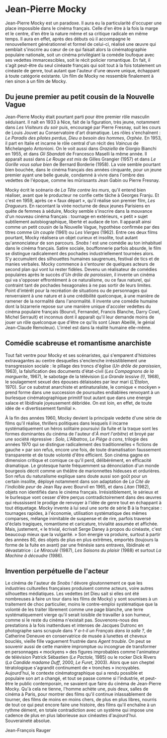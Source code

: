# Jean-Pierre Mocky

Jean-Pierre Mocky est un paradoxe. Il aura eu la particularité d'occuper une place impossible dans le cinéma français. Celle d'en être à la fois la marge et le centre, d'en être la nature même et sa critique radicale en même temps. Il aura en effet, après des débuts où il accompagne le renouvellement générationnel et formel de celui-ci, réalisé une œuvre qui semblait s'inscrire au cœur de ce qui faisait alors la cinématographie populaire nationale, soit un cinéma privilégiant la comédie loufoque avec ses vedettes immarcescibles, soit le récit policier romantique. En fait, il s'agit peut-être du seul cinéaste français qui soit tout à la fois totalement un cinéaste de genre, tout autant que l'auteur d'une œuvre unique, échappant à toute catégorie existante. Un film de Mocky ne ressemble finalement à rien sinon à un film de Mocky.

## Du jeune premier au petit cousin de la Nouvelle Vague

Jean-Pierre Mocky était pourtant parti pour être premier rôle masculin séduisant. Il naît en 1933 à Nice, fait de la figuration, très jeune, notamment dans _Les Visiteurs du soir_ puis, encouragé par Pierre Fresnay, suit les cours de Louis Jouvet au Conservatoire d'art dramatique. Les rôles s'enchaînent : _Le Paradis des pilotes perdus_, _Dieu a besoin des hommes_, _Orphée_. En 1953, il part en Italie et incarne le rôle central d'un récit des _Vaincus_ de Michelangelo Antonioni. On le voit aussi dans _Graziella_ de Giorgio Bianchi en 1955, et dans _Gli Sbandati_ de Francesco Maselli la même année. Il apparaît aussi dans _Le Rouge est mis_ de Gilles Grangier (1957) et dans _Le Gorille vous salue bien_ de Bernard Borderie (1958). La voie semble pourtant bien bouchée, dans le cinéma français des années cinquante, pour un jeune premier ayant une belle gueule, condamné à vivre dans l'ombre des vedettes de l'époque, comme les mûrissants Jean Gabin ou Pierre Fresnay.

Mocky écrit le scénario de _La Tête contre les murs_, qu'il entend bien réaliser, avant que le producteur ne confie cette tâche à Georges Franju. Et c'est en 1959, après ce « faux départ », qu'il réalise son premier film, _Les Dragueurs_. En racontant la virée nocturne de deux jeunes Parisiens en quête de femmes à séduire, Mocky semble s'inscrire dans la mouvance d'un nouveau cinéma français : tournage en extérieurs, « petit » sujet subtilement autobiographique, liberté et audace de ton. Il apparaît ainsi comme un petit cousin de la Nouvelle Vague, hypothèse confirmée par des titres comme _Un couple_ (1961) ou _Les Vierges_ (1962). Entre ces deux films pourtant, Mocky réalisera un objet curieux et insolite, tout autant qu'annonciateur de son parcours. _Snobs !_ est une comédie au ton inhabituel dans le cinéma français. Satire sociale, bouffonnerie parfois absurde, le film se distingue radicalement des pochades industriellement tournées alors. S'y accumulent des silhouettes humaines saugrenues, festival de tics et de manies verbales. Mocky commence à s'entourer de quelques acteurs de second plan qui vont lui rester fidèles. Devenu un réalisateur de comédies populaires après le succès d'_Un drôle de paroissien_, il invente un cinéma qui va s'opposer effrontément à ce naturalisme, ou ce faux naturel, qui contraint tant de pochades hexagonales à ne pas sortir de leurs limites. Point d'intérêt pour la recréation de situations ou de personnages qui renverraient à une nature et à une crédibilité quelconque, à une manière de ramener de la normalité dans l'anormalité. Il invente une comédie humaine dont la bizarrerie repose sur une manière unique d'accoler vedettes du cinéma populaire français (Bourvil, Fernandel, Francis Blanche, Darry Cowl, Michel Serrault) et inconnus dont il apparaît qu'il leur demande moins de jouer un rôle quelconque que d'être ce qu'ils sont (Jean Abeillé, le génial Jean-Claude Remoleux). L'irréel est dans la réalité humaine elle-même.

## Comédie scabreuse et romantisme anarchiste

Tout fait ventre pour Mocky et ses scénaristes, qui s'emparent d'histoires extravagantes au centre desquelles s'enclenche irrésistiblement une transgression sociale : le pillage des troncs d'église (_Un drôle de paroissien_, 1963), la falsification des documents d'état-civil (_Les Compagnons de la marguerite_, 1967), le sabotage de la télévision (_La Grande lessive (!)_, 1968), le soulagement sexuel des épouses délaissées par leur mari (_L'Étalon_, 1970). Sur ce substrat anarchiste et antinaturaliste, le comique « mockyen » prend forme dans une succession de poursuites endiablées renvoyant à un burlesque cinématographique primitif tout autant que dans une énergie salace et libidinale joyeusement débridée. On est loin, en effet, de toute idée de « divertissement familial ».

À la fin des années 1960, Mocky devient la principale vedette d'une série de films qu'il réalise, thrillers politiques dans lesquels il incarne systématiquement un héros solitaire poursuivi (la fuite et la traque sont les formes dominantes du cinéma de l'auteur d'_À mort l'arbitre_) et broyé par une société répressive : _Solo_, _L'Albatros_, _Le Piège à cons_, trilogie des années 1970 qui se distingue radicalement des traditionnelles « fictions de gauche » par son refus, encore une fois, de toute dramatisation faussement transparente et de toute volonté d'être efficient. Son cinéma gagne en dimension critique et comique ce qu'il perd, délibérément, en efficacité dramatique. Le grotesque hante fréquemment sa dénonciation d'un monde bourgeois décrit comme un théâtre de marionnettes hideuses et ordurières. Son refus du naturalisme explique sans doute aussi son goût pour un certain insolite, déployé notamment dans son adaptation de _La Cité de l'indicible peur_ de Jean Ray avec Bourvil en 1965, et dans _Litan_ (1982), objets non identifiés dans le cinéma français. Irrésistiblement, le sérieux et le burlesque vont cesser d'être perçus contradictoirement dans des œuvres qui réussissent le prodige de renvoyer à l'idée de genre tout en échappant à tout étiquetage. Mocky invente à lui seul une sorte de série B à la française : tournages rapides, à l'économie, utilisation systématique des mêmes comparses, mélange inimitable de suspense et de rire, parfois traversé d'éclats tragiques, romantisme et caricature, trivialité assumée et affichée. Mais, justement, « le trivial, écrivait Serge Daney à propos du cinéaste, c'est beaucoup mieux que la vulgarité. » Son énergie va produire, surtout à partir des années 80, des objets de plus en plus extrêmes, emportés (toujours la forme de la fuite en avant) par une frénésie sans entraves, libidinale et dévastatrice : _Le Miraculé_ (1987), _Les Saisons du plaisir_ (1988) et surtout _La Machine à découdre_ (1986).

## Invention perpétuelle de l'acteur

Le cinéma de l'auteur de _Snobs !_ dévore gloutonnement ce que les industries culturelles françaises produisent comme acteurs, voire autres silhouettes médiatiques. Les vedettes (et Dieu sait si elles ont été nombreuses à faire un tour dans les films de Mocky) y sont soumises à un traitement de choc particulier, moins le contre-emploi systématique que la volonté de les traiter librement comme une page blanche, une terre systématiquement vierge qu'il serait loisible de travailler à son humeur, comme si le reste du cinéma n'existait pas. Souvenons-nous des prestations à la fois inattendues et intenses de Jacques Dutronc en photographe sans scrupule dans _Y a-t-il un Français dans la salle ?_, de Catherine Deneuve en conservatrice de musée à lunettes et cheveux bouclés, vieille fille vaguement frustrée dans _Agent trouble_. On peut se souvenir aussi de cette manière impromptue ou incongrue de transformer en personnages « mockyens » des figures improbables comme l'animateur de télévision Patrick Sébastien (_Le Pactole,_ 1985) ou le rocker Dick Rivers (_La Candide madame Duff_, 2000, _Le Furet_, 2003). Alors que son cheptel tératologique s'agrandit continument de « tronches » incroyables. Aujourd'hui, le contexte cinématographique qui a rendu possible et populaire son art a changé, et tout se passe comme si l'industrie, et peut-être le public contemporain, ne savaient que faire du cinéma de Jean-Pierre Mocky. Qu'à cela ne tienne, l'homme achète une, puis deux, salles de cinéma à Paris, pour montrer des films qu'il continue inlassablement de tourner, des films de moins en moins chers, de plus en plus libres, nourris de tout ce qui peut encore faire une histoire, des films qu'il enchaîne à un rythme dément, en totale contradiction avec un système qui impose une cadence de plus en plus laborieuse aux cinéastes d'aujourd'hui. Souveraineté absolue.

Jean-François Rauger
